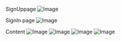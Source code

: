 SignUppage
![Image](https://github.com/user-attachments/assets/703b194f-8ef8-417e-8ca5-7730bf2293c9)

SignIn page
![Image](https://github.com/user-attachments/assets/30d0150f-86eb-4b29-8017-b42aee409fc2)

Content
![Image](https://github.com/user-attachments/assets/661395cf-b528-4578-92f5-4dadac9be0ae)
![Image](https://github.com/user-attachments/assets/55244922-c404-4244-995e-b328d41c039e)
![Image](https://github.com/user-attachments/assets/60954620-9d4b-475c-a061-bbcbe71f8e22)
![Image](https://github.com/user-attachments/assets/0fb8eac6-2f14-45b7-9c94-52cd02960178)
